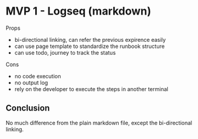 # MVP 1 - Logseq (markdown)

Props

- bi-directional linking, can refer the previous expirence easily
- can use page template to standardize the runbook structure
- can use todo, journey to track the status

Cons

- no code execution
- no output log
- rely on the developer to execute the steps in another terminal

## Conclusion

No much difference from the plain markdown file, except the bi-directional linking.
